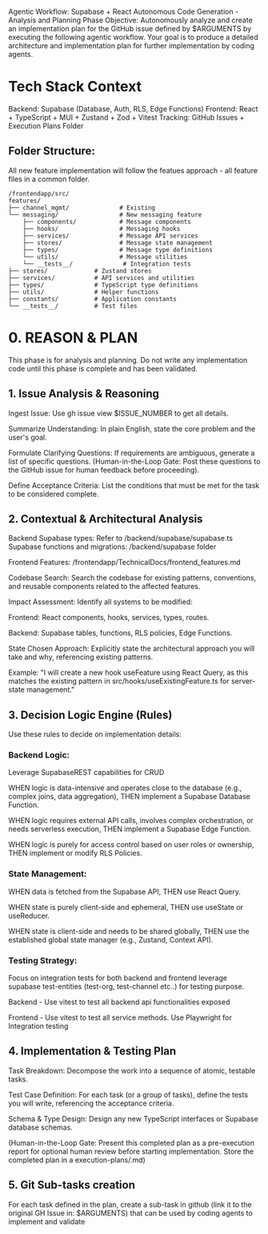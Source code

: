 Agentic Workflow: Supabase + React Autonomous Code Generation - Analysis and Planning Phase
Objective: Autonomously analyze and create an implementation plan for the GitHub issue defined by $ARGUMENTS by executing the following agentic workflow. Your goal is to produce a detailed architecture and implementation plan for further implementation by coding agents.

# Tech Stack Context

Backend: Supabase (Database, Auth, RLS, Edge Functions)
Frontend: React + TypeScript + MUI + Zustand + Zod + Vitest
Tracking: GitHub Issues + Execution Plans Folder

## Folder Structure:

All new feature implementation will follow the featues approach - all feature files in a common folder.
```
/frontendapp/src/
features/
├── channel_mgmt/              # Existing
└── messaging/                 # New messaging feature
    ├── components/            # Message components
    ├── hooks/                 # Messaging hooks
    ├── services/              # Message API services
    ├── stores/                # Message state management
    ├── types/                 # Message type definitions
    └── utils/                 # Message utilities
    └── __tests__/              # Integration tests
├── stores/             # Zustand stores
├── services/           # API services and utilities
├── types/              # TypeScript type definitions
├── utils/              # Helper functions
├── constants/          # Application constants
└── __tests__/          # Test files
```



# 0. REASON & PLAN
This phase is for analysis and planning. Do not write any implementation code until this phase is complete and has been validated.

## 1. Issue Analysis & Reasoning
Ingest Issue: Use gh issue view $ISSUE_NUMBER to get all details.

Summarize Understanding: In plain English, state the core problem and the user's goal.

Formulate Clarifying Questions: If requirements are ambiguous, generate a list of specific questions. (Human-in-the-Loop Gate: Post these questions to the GitHub issue for human feedback before proceeding).

Define Acceptance Criteria: List the conditions that must be met for the task to be considered complete.

## 2. Contextual & Architectural Analysis
Backend Supabase types: Refer to /backend/supabase/supabase.ts
Supabase functions and migrations: /backend/supabase folder

Frontend Features: /frontendapp/TechnicalDocs/frontend_features.md

Codebase Search: Search the codebase for existing patterns, conventions, and reusable components related to the affected features.

Impact Assessment: Identify all systems to be modified:

Frontend: React components, hooks, services, types, routes.

Backend: Supabase tables, functions, RLS policies, Edge Functions.

State Chosen Approach: Explicitly state the architectural approach you will take and why, referencing existing patterns.

Example: "I will create a new hook useFeature using React Query, as this matches the existing pattern in src/hooks/useExistingFeature.ts for server-state management."

## 3. Decision Logic Engine (Rules)
Use these rules to decide on implementation details:

### Backend Logic:

Leverage SupabaseREST capabilities for CRUD

WHEN logic is data-intensive and operates close to the database (e.g., complex joins, data aggregation), THEN implement a Supabase Database Function.

WHEN logic requires external API calls, involves complex orchestration, or needs serverless execution, THEN implement a Supabase Edge Function.

WHEN logic is purely for access control based on user roles or ownership, THEN implement or modify RLS Policies.

### State Management:

WHEN data is fetched from the Supabase API, THEN use React Query.

WHEN state is purely client-side and ephemeral, THEN use useState or useReducer.

WHEN state is client-side and needs to be shared globally, THEN use the established global state manager (e.g., Zustand, Context API).

### Testing Strategy:

Focus on integration tests for both backend and frontend leverage supabase test-entities (test-org, test-channel etc..) for testing purpose.

Backend - Use vitest to test all backend api functionalities exposed

Frontend - Use vitest to test all service methods. Use Playwright for Integration testing

## 4. Implementation & Testing Plan
Task Breakdown: Decompose the work into a sequence of atomic, testable tasks.

Test Case Definition: For each task (or a group of tasks), define the tests you will write, referencing the acceptance criteria.

Schema & Type Design: Design any new TypeScript interfaces or Supabase database schemas.

(Human-in-the-Loop Gate: Present this completed plan as a pre-execution report for optional human review before starting implementation. Store the completed plan in a execution-plans/<feature>.md)

## 5. Git Sub-tasks creation
For each task defined in the plan, create a sub-task in github (link it to the original GH Issue in: $ARGUMENTS) that can be used by coding agents to implement and validate
